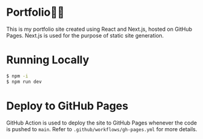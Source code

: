# Portfolio👨‍💻
This is my portfolio site created using React and Next.js, hosted on GitHub Pages. Next.js is used for the purpose of static site generation. 


# Running Locally
```sh
$ npm -i
$ npm run dev
```

# Deploy to GitHub Pages
GitHub Action is used to deploy the site to GitHub Pages whenever the code is pushed to `main`. Refer to `.github/workflows/gh-pages.yml` for more details.

